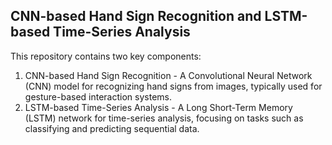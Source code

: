## CNN-based Hand Sign Recognition and LSTM-based Time-Series Analysis

This repository contains two key components:
1. CNN-based Hand Sign Recognition - A Convolutional Neural Network (CNN) model for recognizing hand signs from images, typically used for gesture-based interaction systems.
2. LSTM-based Time-Series Analysis - A Long Short-Term Memory (LSTM) network for time-series analysis, focusing on tasks such as classifying and predicting sequential data.
